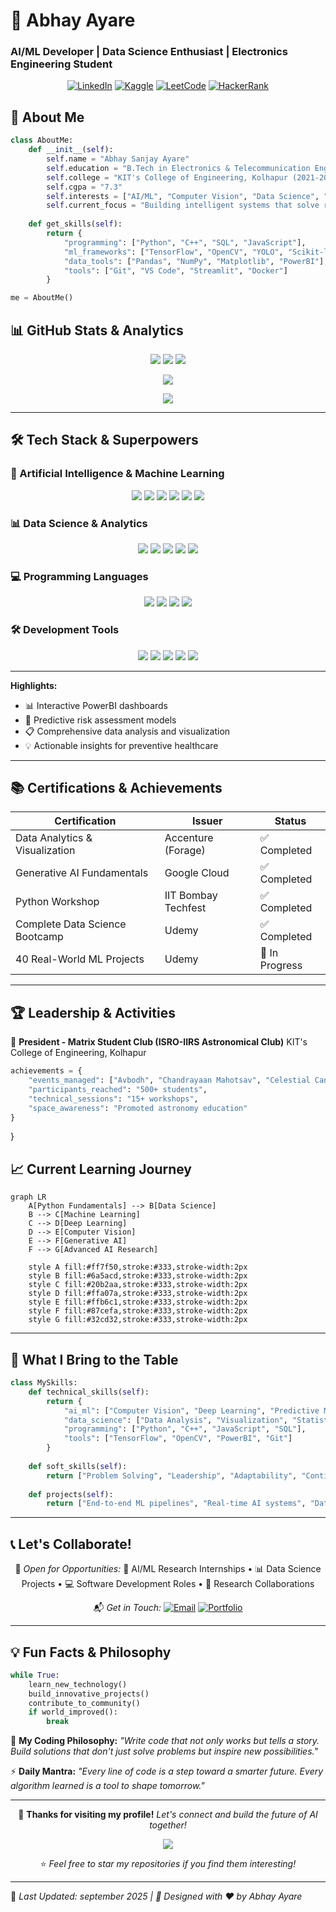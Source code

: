 # 💫 Abhay Ayare 
### AI/ML Developer | Data Science Enthusiast | Electronics Engineering Student


<div align="center">

[![LinkedIn](https://img.shields.io/badge/LinkedIn-0077B5?style=for-the-badge&logo=linkedin&logoColor=white)](https://www.linkedin.com/in/abhay-ayare)  [![Kaggle](https://img.shields.io/badge/Kaggle-20BEFF?style=for-the-badge&logo=kaggle&logoColor=white)](https://www.kaggle.com/abhayayare)  [![LeetCode](https://img.shields.io/badge/LeetCode-FFA116?style=for-the-badge&logo=leetcode&logoColor=black)](https://leetcode.com/u/Abhay6116)  [![HackerRank](https://img.shields.io/badge/HackerRank-00EA64?style=for-the-badge&logo=hackerrank&logoColor=black)](https://www.hackerrank.com/profile/ayareabhay129)  


</div>

## 👋 About Me

```python
class AboutMe:
    def __init__(self):
        self.name = "Abhay Sanjay Ayare"
        self.education = "B.Tech in Electronics & Telecommunication Engineering"
        self.college = "KIT's College of Engineering, Kolhapur (2021-2025)"
        self.cgpa = "7.3"
        self.interests = ["AI/ML", "Computer Vision", "Data Science", "Deep Learning"]
        self.current_focus = "Building intelligent systems that solve real-world problems"
    
    def get_skills(self):
        return {
            "programming": ["Python", "C++", "SQL", "JavaScript"],
            "ml_frameworks": ["TensorFlow", "OpenCV", "YOLO", "Scikit-learn"],
            "data_tools": ["Pandas", "NumPy", "Matplotlib", "PowerBI"],
            "tools": ["Git", "VS Code", "Streamlit", "Docker"]
        }

me = AboutMe()
````



## 📊 GitHub Stats & Analytics

<div align="center">

![](https://github-readme-stats.vercel.app/api?username=AbhayAyare\&show_icons=true\&theme=radical\&hide_border=true\&include_all_commits=true)
![](https://github-readme-stats.vercel.app/api/top-langs/?username=AbhayAyare\&layout=compact\&theme=radical\&hide_border=true)
![](https://github-readme-streak-stats.herokuapp.com/?user=AbhayAyare\&theme=radical\&hide_border=true)

![](https://github-readme-activity-graph.vercel.app/graph?username=AbhayAyare\&theme=react-dark\&bg_color=0d1117\&hide_border=true\&area=true)

![](https://github-profile-trophy.vercel.app/?username=AbhayAyare\&theme=radical\&no-bg=true\&no-frame=true\&row=1\&column=6)

</div>

---

## 🛠️ Tech Stack & Superpowers

### 🤖 Artificial Intelligence & Machine Learning

<div align="center">

![](https://img.shields.io/badge/Python-3776AB?style=for-the-badge\&logo=python\&logoColor=white)
![](https://img.shields.io/badge/TensorFlow-FF6F00?style=for-the-badge\&logo=tensorflow\&logoColor=white)
![](https://img.shields.io/badge/Keras-D00000?style=for-the-badge\&logo=keras\&logoColor=white)
![](https://img.shields.io/badge/OpenCV-5C3EE8?style=for-the-badge\&logo=opencv\&logoColor=white)
![](https://img.shields.io/badge/YOLO-00FFFF?style=for-the-badge\&logo=ai\&logoColor=black)
![](https://img.shields.io/badge/Scikit_Learn-F7931E?style=for-the-badge\&logo=scikit-learn\&logoColor=white)

</div>

### 📊 Data Science & Analytics

<div align="center">

![](https://img.shields.io/badge/Pandas-150458?style=for-the-badge\&logo=pandas\&logoColor=white)
![](https://img.shields.io/badge/NumPy-013243?style=for-the-badge\&logo=numpy\&logoColor=white)
![](https://img.shields.io/badge/Matplotlib-11557C?style=for-the-badge\&logo=python\&logoColor=white)
![](https://img.shields.io/badge/PowerBI-F2C811?style=for-the-badge\&logo=powerbi\&logoColor=black)
![](https://img.shields.io/badge/SQL-4479A1?style=for-the-badge\&logo=mysql\&logoColor=white)

</div>

### 💻 Programming Languages

<div align="center">

![](https://img.shields.io/badge/C++-00599C?style=for-the-badge\&logo=c%252B%252B\&logoColor=white)
![](https://img.shields.io/badge/JavaScript-F7DF1E?style=for-the-badge\&logo=javascript\&logoColor=black)
![](https://img.shields.io/badge/HTML5-E34F26?style=for-the-badge\&logo=html5\&logoColor=white)
![](https://img.shields.io/badge/CSS3-1572B6?style=for-the-badge\&logo=css3\&logoColor=white)

</div>

### 🛠️ Development Tools

<div align="center">

![](https://img.shields.io/badge/Git-F05032?style=for-the-badge\&logo=git\&logoColor=white)
![](https://img.shields.io/badge/GitHub-181717?style=for-the-badge\&logo=github\&logoColor=white)
![](https://img.shields.io/badge/VS_Code-007ACC?style=for-the-badge\&logo=visual-studio-code\&logoColor=white)
![](https://img.shields.io/badge/Docker-2496ED?style=for-the-badge\&logo=docker\&logoColor=white)
![](https://img.shields.io/badge/Streamlit-FF4B4B?style=for-the-badge\&logo=streamlit\&logoColor=white)

</div>

---


**Highlights:**

* 📊 Interactive PowerBI dashboards
* 🔮 Predictive risk assessment models
* 📋 Comprehensive data analysis and visualization
* 💡 Actionable insights for preventive healthcare

---

## 📚 Certifications & Achievements

<div align="center">

| Certification                  | Issuer              | Status         |
| ------------------------------ | ------------------- | -------------- |
| Data Analytics & Visualization | Accenture (Forage)  | ✅ Completed    |
| Generative AI Fundamentals     | Google Cloud        | ✅ Completed    |
| Python Workshop                | IIT Bombay Techfest | ✅ Completed    |
| Complete Data Science Bootcamp | Udemy               | ✅ Completed    |
| 40 Real-World ML Projects      | Udemy               | 🎯 In Progress |

</div>

---

## 🏆 Leadership & Activities

🎯 **President - Matrix Student Club (ISRO-IIRS Astronomical Club)**
KIT's College of Engineering, Kolhapur

```python
achievements = {
    "events_managed": ["Avbodh", "Chandrayaan Mahotsav", "Celestial Canvas"],
    "participants_reached": "500+ students",
    "technical_sessions": "15+ workshops",
    "space_awareness": "Promoted astronomy education"
}
```
}


## 📈 Current Learning Journey

```mermaid
graph LR
    A[Python Fundamentals] --> B[Data Science]
    B --> C[Machine Learning]
    C --> D[Deep Learning]
    D --> E[Computer Vision]
    E --> F[Generative AI]
    F --> G[Advanced AI Research]
    
    style A fill:#ff7f50,stroke:#333,stroke-width:2px
    style B fill:#6a5acd,stroke:#333,stroke-width:2px
    style C fill:#20b2aa,stroke:#333,stroke-width:2px
    style D fill:#ffa07a,stroke:#333,stroke-width:2px
    style E fill:#ffb6c1,stroke:#333,stroke-width:2px
    style F fill:#87cefa,stroke:#333,stroke-width:2px
    style G fill:#32cd32,stroke:#333,stroke-width:2px
```
---

## 🌟 What I Bring to the Table

```python
class MySkills:
    def technical_skills(self):
        return {
            "ai_ml": ["Computer Vision", "Deep Learning", "Predictive Modeling"],
            "data_science": ["Data Analysis", "Visualization", "Statistical Modeling"],
            "programming": ["Python", "C++", "JavaScript", "SQL"],
            "tools": ["TensorFlow", "OpenCV", "PowerBI", "Git"]
        }
    
    def soft_skills(self):
        return ["Problem Solving", "Leadership", "Adaptability", "Continuous Learning"]
    
    def projects(self):
        return ["End-to-end ML pipelines", "Real-time AI systems", "Data Analytics"]
```

---

## 📞 Let's Collaborate!

<div align="center">

💼 *Open for Opportunities:*
🤖 AI/ML Research Internships • 📊 Data Science Projects • 💻 Software Development Roles • 🔬 Research Collaborations

📬 *Get in Touch:*
[![Email](https://img.shields.io/badge/Email-abhayayare29@gmail.com-red?style=for-the-badge\&logo=gmail)](mailto:abhayayare29@gmail.com)
[![Portfolio](https://img.shields.io/badge/Portfolio-Live-green?style=for-the-badge&logo=google-chrome)](https://abhay-portfolio-574e7.web.app/)  


</div>

---

## 💡 Fun Facts & Philosophy

```python
while True:
    learn_new_technology()
    build_innovative_projects()
    contribute_to_community()
    if world_improved():
        break
```

🎯 **My Coding Philosophy:**
*"Write code that not only works but tells a story. Build solutions that don't just solve problems but inspire new possibilities."*

⚡ **Daily Mantra:**
*"Every line of code is a step toward a smarter future. Every algorithm learned is a tool to shape tomorrow."*

---

<div align="center">

🚀 **Thanks for visiting my profile!**
*Let's connect and build the future of AI together!*

![](https://quotes-github-readme.vercel.app/api?type=horizontal\&theme=radical)

⭐ *Feel free to star my repositories if you find them interesting!*

</div>

---

📌 *Last Updated: september 2025  | 🎨 Designed with ❤️ by Abhay Ayare*


